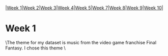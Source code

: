 
|[Week 1](https://laurakarron.github.io/MCA-2023)|[Week 2](https://laurakarron.github.io/MCA-2023/week2.html)|[Week 3](https://laurakarron.github.io/MCA-2023/verovio.html)|[Week 4](https://laurakarron.github.io/MCA-2023/week4.html)|[Week 5](https://github.com/)|[Week 7](https://github.com/)|[Week 8](https://github.com/)|[Week 9](https://github.com/)|[Week 10](https://github.com/)|

# Week 1
\The theme for my dataset is music from the video game franchise Final Fantasy. I chose this theme \
